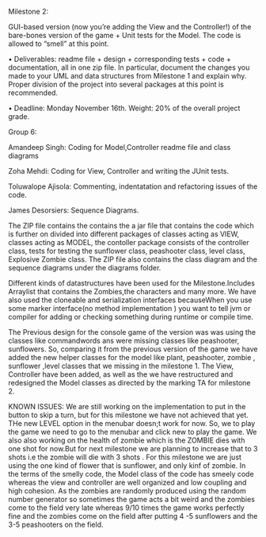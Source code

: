 
Milestone 2:

GUI-based version (now you’re adding the View and the Controller!) of the
bare-bones version of the game + Unit tests for the Model. The code is allowed to
“smell” at this point.

• Deliverables: readme file + design + corresponding tests + code + documentation,
all in one zip file. In particular, document the changes you made to your UML and
data structures from Milestone 1 and explain why. Proper division of the project
into several packages at this point is recommended.

• Deadline: Monday November 16th. Weight: 20% of the overall project grade. 

Group 6:

Amandeep Singh: Coding for Model,Controller readme file and class diagrams

Zoha Mehdi: Coding for View, Controller and writing the JUnit tests.

Toluwalope Ajisola: Commenting, indentatation and refactoring issues of the code.

James Desorsiers: Sequence Diagrams.

The ZIP file contains the contains the a jar file that contains the code which is further on divided into different packages of 
classes acting as VIEW, classes acting as MODEL, the contoller package consists of the controller class, tests for testing the sunflower
class, peashooter class, level class, Explosive Zombie class. The ZIP file also contains the class diagram and the sequence diagrams under the 
diagrams folder.

Different kinds of datastructures have been used for the Milestone.Includes Arraylist that contains the Zombies,the characters and many more.
We have also used the cloneable and serialization interfaces becauseWhen you use some marker interface(no method implementation ) you want to tell jvm or compiler for adding or checking something during runtime or compile time.

The Previous design for the console game of the version was was using the classes like commandwords ans were missing classes like peashooter, sunflowers.
So, comparing it from the previous version of the game we have added the new helper classes for the model like plant, peashooter, zombie , sunflower ,level classes that we missing in the milestone 1.
The View, Controller have been added, as well as the we have restructured and redesigned the Model classes as directed by the marking TA for milestone 2.


KNOWN ISSUES: We are still working on the implementation to put in the button to skip a turn, but for this milestone we have not achieved that yet. THe new LEVEL option in the menubar doesn;t work for now. So, we to play the game we need to go to the menubar and click new to play the game. We also also working on the health of zombie which is the ZOMBIE dies with one shot for now.But for next milestone we are planning to increase that to 3 shots i.e the zombie will die with 3 shots . For this milestone we are just using the one kind of flower that is sunflower, and only kinf of zombie. In the terms of the smelly code, the Model class of the code has smeely code whereas the view and controller are well organized and low coupling and high cohesion. As the zombies are randomly produced using the random number generator so sometimes the game acts a bit weird and the zombies come to the field very late  whereas 9/10 times the game works perfectly fine and the zombies come on the field after putting 4 -5 sunflowers and the 3-5 peashooters  on the field.





